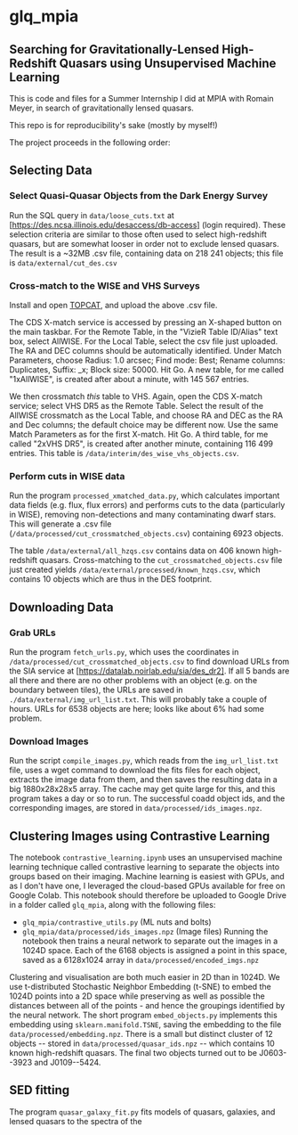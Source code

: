 # glq_mpia
## Searching for Gravitationally-Lensed High-Redshift Quasars using Unsupervised Machine Learning

This is code and files for a Summer Internship I did at MPIA with Romain Meyer, in search of gravitationally lensed quasars.

This repo is for reproducibility's sake (mostly by myself!)

The project proceeds in the following order:

## Selecting Data
### Select Quasi-Quasar Objects from the Dark Energy Survey
Run the SQL query in `data/loose_cuts.txt` at [https://des.ncsa.illinois.edu/desaccess/db-access] (login required).
These selection criteria are similar to those often used to select high-redshift quasars, but are somewhat looser in order not to exclude lensed quasars.
The result is a ~32MB .csv file, containing data on 218 241 objects; this file is `data/external/cut_des.csv`

### Cross-match to the WISE and VHS Surveys
Install and open [TOPCAT](https://www.star.bris.ac.uk/~mbt/topcat/), and upload the above .csv file.

The CDS X-match service is accessed by pressing an X-shaped button on the main taskbar.
For the Remote Table, in the "VizieR Table ID/Alias" text box, select AllWISE.
For the Local Table, select the csv file just uploaded.
The RA and DEC columns should be automatically identified.
Under Match Parameters, choose Radius: 1.0 arcsec; Find mode: Best; Rename columns: Duplicates, Suffix: _x; Block size: 50000.
Hit Go.
A new table, for me called "1xAllWISE", is created after about a minute, with 145 567 entries.

We then crossmatch *this* table to VHS.
Again, open the CDS X-match service; select VHS DR5 as the Remote Table.
Select the result of the AllWISE crossmatch as the Local Table, and choose RA and DEC as the RA and Dec columns; the default choice may be different now.
Use the same Match Parameters as for the first X-match.
Hit Go.
A third table, for me called "2xVHS DR5", is created after another minute, containing 116 499 entries.
This table is `/data/interim/des_wise_vhs_objects.csv`.

### Perform cuts in WISE data

Run the program `processed_xmatched_data.py`, which calculates important data fields (e.g. flux, flux errors) and performs cuts to the data (particularly in WISE), removing non-detections and many contaminating dwarf stars. This will generate a .csv file (`/data/processed/cut_crossmatched_objects.csv`) containing 6923 objects.

The table `/data/external/all_hzqs.csv` contains data on 406 known high-redshift quasars.
Cross-matching to the `cut_crossmatched_objects.csv` file just created yields `/data/external/processed/known_hzqs.csv`, which contains 10 objects which are thus in the DES footprint.

## Downloading Data
### Grab URLs
Run the program `fetch_urls.py`, which uses the coordinates in `/data/processed/cut_crossmatched_objects.csv` to find download URLs from the SIA service at [https://datalab.noirlab.edu/sia/des_dr2].
If all 5 bands are all there and there are no other problems with an object (e.g. on the boundary between tiles), the URLs are saved in `./data/external/img_url_list.txt`.
This will probably take a couple of hours.
URLs for 6538 objects are here; looks like about 6% had some problem.

### Download Images
Run the script `compile_images.py`, which reads from the `img_url_list.txt` file, uses a wget command to download the fits files for each object, extracts the image data from them, and then saves the resulting data in a big 1880x28x28x5 array.
The cache may get quite large for this, and this program takes a day or so to run.
The successful coadd object ids, and the corresponding images, are stored in `data/processed/ids_images.npz`.

## Clustering Images using Contrastive Learning

The notebook `contrastive_learning.ipynb` uses an unsupervised machine learning technique called contrastive learning to separate the objects into groups based on their imaging.
Machine learning is easiest with GPUs, and as I don't have one, I leveraged the cloud-based GPUs available for free on Google Colab.
This notebook should therefore be uploaded to Google Drive in a folder called `glq_mpia`, along with the following files:
- `glq_mpia/contrastive_utils.py` (ML nuts and bolts)
- `glq_mpia/data/processed/ids_images.npz` (Image files)
Running the notebook then trains a neural network to separate out the images in a 1024D space.
Each of the 6168 objects is assigned a point in this space, saved as a 6128x1024 array in `data/processed/encoded_imgs.npz`

Clustering and visualisation are both much easier in 2D than in 1024D.
We use t-distributed Stochastic Neighbor Embedding (t-SNE) to embed the 1024D points into a 2D space while preserving as well as possible the distances between all of the points - and hence the groupings identified by the neural network.
The short program `embed_objects.py` implements this embedding using `sklearn.manifold.TSNE`, saving the embedding to the file `data/processed/embedding.npz`.
There is a small but distinct cluster of 12 objects -- stored in `data/processed/quasar_ids.npz` -- which contains 10 known high-redshift quasars.
The final two objects turned out to be J0603--3923 and J0109--5424.


## SED fitting

The program `quasar_galaxy_fit.py` fits models of quasars, galaxies, and lensed quasars to the spectra of the 